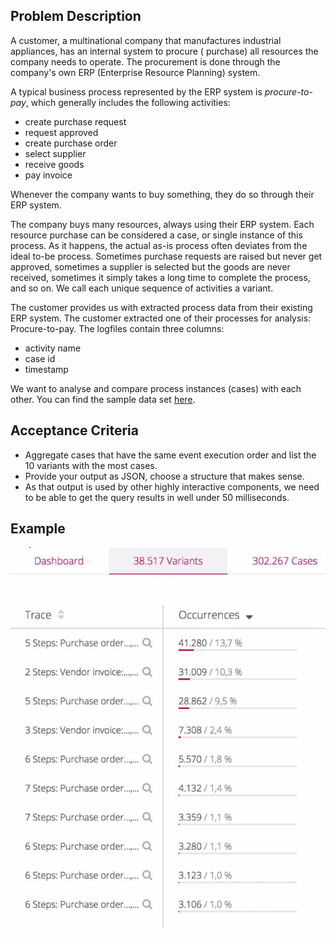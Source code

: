 ## Problem Description

A customer, a multinational company that manufactures industrial appliances, has an internal system to procure (
purchase) all resources the company needs to operate. The procurement is done through the company's own ERP (Enterprise
Resource Planning) system.

A typical business process represented by the ERP system is _procure-to-pay_, which generally includes the following
activities:

* create purchase request
* request approved
* create purchase order
* select supplier
* receive goods
* pay invoice

Whenever the company wants to buy something, they do so through their ERP system.

The company buys many resources, always using their ERP system. Each resource purchase can be considered a case, or
single instance of this process. As it happens, the actual as-is process often deviates from the ideal to-be process.
Sometimes purchase requests are raised but never get approved, sometimes a supplier is selected but the goods are never
received, sometimes it simply takes a long time to complete the process, and so on. We call each unique sequence of
activities a variant.

The customer provides us with extracted process data from their existing ERP system. The customer extracted one of their
processes for analysis: Procure-to-pay. The logfiles contain three columns:

* activity name
* case id
* timestamp

We want to analyse and compare process instances (cases) with each other. You can find the sample data
set [here](src/main/resources/Activity_Log_2004_to_2014.csv).

## Acceptance Criteria

* Aggregate cases that have the same event execution order and list the 10 variants with the most cases.
* Provide your output as JSON, choose a structure that makes sense.
* As that output is used by other highly interactive components, we need to be able to get the query results in well
  under 50 milliseconds.

## Example

![Variants example](images/example.png)
